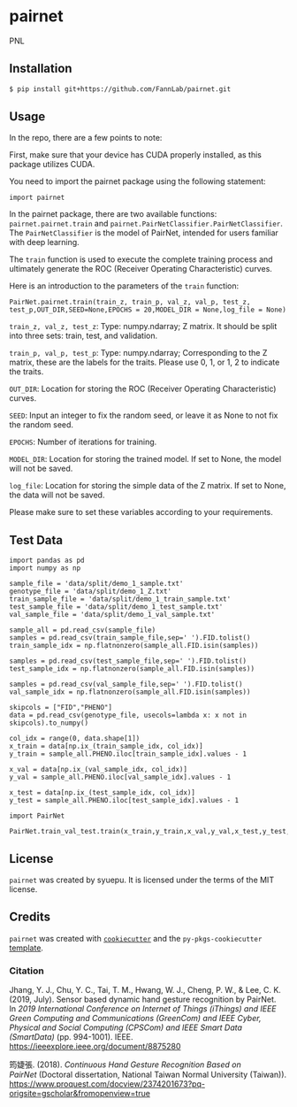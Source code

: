 # pairnet

PNL

## Installation

```bash
$ pip install git+https://github.com/FannLab/pairnet.git
```

## Usage

In the repo, there are a few points to note:


First, make sure that your device has CUDA properly installed, as this package utilizes CUDA.

You need to import the pairnet package using the following statement:

```
import pairnet
```

In the pairnet package, there are two available functions: `pairnet.pairnet.train` and `pairnet.PairNetClassifier.PairNetClassifier`. The `PairNetClassifier` is the model of PairNet, intended for users familiar with deep learning.

The `train` function is used to execute the complete training process and ultimately generate the ROC (Receiver Operating Characteristic) curves.

Here is an introduction to the parameters of the `train` function:

```
PairNet.pairnet.train(train_z, train_p, val_z, val_p, test_z, test_p,OUT_DIR,SEED=None,EPOCHS = 20,MODEL_DIR = None,log_file = None)
```

`train_z, val_z, test_z`: Type: numpy.ndarray; Z matrix. It should be split into three sets: train, test, and validation.

`train_p, val_p, test_p`: Type: numpy.ndarray; Corresponding to the Z matrix, these are the labels for the traits. Please use 0, 1, or 1, 2 to indicate the traits.

`OUT_DIR`: Location for storing the ROC (Receiver Operating Characteristic) curves.

`SEED`: Input an integer to fix the random seed, or leave it as None to not fix the random seed.

`EPOCHS`: Number of iterations for training.

`MODEL_DIR`: Location for storing the trained model. If set to None, the model will not be saved.

`log_file`: Location for storing the simple data of the Z matrix. If set to None, the data will not be saved.

Please make sure to set these variables according to your requirements.

## Test Data

```
import pandas as pd
import numpy as np

sample_file = 'data/split/demo_1_sample.txt'
genotype_file = 'data/split/demo_1_Z.txt'
train_sample_file = 'data/split/demo_1_train_sample.txt'
test_sample_file = 'data/split/demo_1_test_sample.txt'
val_sample_file = 'data/split/demo_1_val_sample.txt'

sample_all = pd.read_csv(sample_file)
samples = pd.read_csv(train_sample_file,sep=' ').FID.tolist()
train_sample_idx = np.flatnonzero(sample_all.FID.isin(samples))

samples = pd.read_csv(test_sample_file,sep=' ').FID.tolist()
test_sample_idx = np.flatnonzero(sample_all.FID.isin(samples))

samples = pd.read_csv(val_sample_file,sep=' ').FID.tolist()
val_sample_idx = np.flatnonzero(sample_all.FID.isin(samples))

skipcols = ["FID","PHENO"]
data = pd.read_csv(genotype_file, usecols=lambda x: x not in skipcols).to_numpy()

col_idx = range(0, data.shape[1])
x_train = data[np.ix_(train_sample_idx, col_idx)]
y_train = sample_all.PHENO.iloc[train_sample_idx].values - 1

x_val = data[np.ix_(val_sample_idx, col_idx)]
y_val = sample_all.PHENO.iloc[val_sample_idx].values - 1

x_test = data[np.ix_(test_sample_idx, col_idx)]
y_test = sample_all.PHENO.iloc[test_sample_idx].values - 1

import PairNet

PairNet.train_val_test.train(x_train,y_train,x_val,y_val,x_test,y_test,'out/test')
```

## License

`pairnet` was created by syuepu. It is licensed under the terms of the MIT license.

## Credits

`pairnet` was created with [`cookiecutter`](https://cookiecutter.readthedocs.io/en/latest/) and the `py-pkgs-cookiecutter` [template](https://github.com/py-pkgs/py-pkgs-cookiecutter).


### Citation

Jhang, Y. J., Chu, Y. C., Tai, T. M., Hwang, W. J., Cheng, P. W., & Lee, C. K. (2019, July). Sensor based dynamic hand gesture recognition by PairNet. In _2019 International Conference on Internet of Things (iThings) and IEEE Green Computing and Communications (GreenCom) and IEEE Cyber, Physical and Social Computing (CPSCom) and IEEE Smart Data (SmartData)_ (pp. 994-1001). IEEE.
https://ieeexplore.ieee.org/document/8875280

筠婕張. (2018). _Continuous Hand Gesture Recognition Based on PairNet_ (Doctoral dissertation, National Taiwan Normal University (Taiwan)).
https://www.proquest.com/docview/2374201673?pq-origsite=gscholar&fromopenview=true